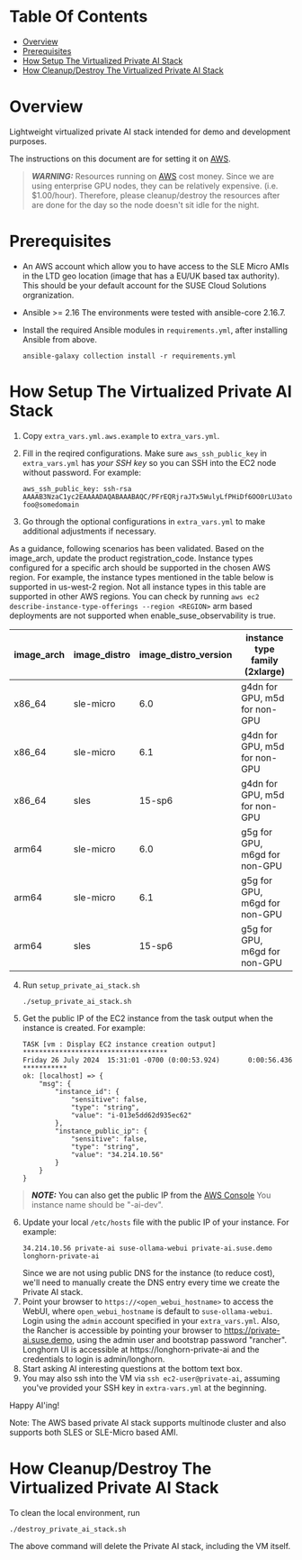 # Table Of Contents

- [Overview](#overview)
- [Prerequisites](#prerequisites)
- [How Setup The Virtualized Private AI Stack](#setup_howto)
- [How Cleanup/Destroy The Virtualized Private AI Stack](#setup_howto_cleanup)

# Overview <a name="overview" />

Lightweight virtualized private AI stack intended for demo and development
purposes.

The instructions on this document are for setting it on [AWS][aws].

> **_WARNING:_** Resources running on [AWS][aws] cost money. Since we are using
> enterprise GPU nodes, they can be relatively expensive. (i.e. $1.00/hour).
> Therefore, please cleanup/destroy the resources after are done for the day so
> the node doesn't sit idle for the night.

# Prerequisites <a name="prerequisites" />

* An AWS account which allow you to have access to the SLE Micro AMIs
  in the LTD geo location (image that has a EU/UK based tax authority).
  This should be your default account for the SUSE Cloud Solutions
  orgranization.
* Ansible >= 2.16 The environments were tested with ansible-core 2.16.7.
* Install the required Ansible modules in `requirements.yml`, after
  installing Ansible from above.

  ```console
  ansible-galaxy collection install -r requirements.yml
  ```
# How Setup The Virtualized Private AI Stack <a name="setup_howto">

1. Copy `extra_vars.yml.aws.example` to `extra_vars.yml`.
2. Fill in the reqired configurations. Make sure `aws_ssh_public_key`
   in `extra_vars.yml` has *your SSH key* so you can SSH into the EC2 node
   without password. For example:

   ```console
   aws_ssh_public_key: ssh-rsa AAAAB3NzaC1yc2EAAAADAQABAAABAQC/PFrEQRjraJTx5WulyLfPHiDf6OO0rLU3atox2xu18suohUjCrLTIuRaSMX6mHAX8wb/wPFd2hlk8oXKwBxUMFOn1sOlXFti0tYbtR+TidlKMB22hehCa2K6ckQg07l9IQOQhcccSprT4jXxKW3H4PzC5tA+LfrbaUE8eHEv1/5vBK51AsYRf2T2vbSjnUHIP3bWoYbVx1fdLPvCQsYVRwnP7bLcoaIkciWVqjDW6/xEfw9GrCZCl5QfCUs5lRT2TqrgalODJmBg3tWLO2Bfgmvr9+V4j1DGHX7TqSiVGjgqhruXjGZC675/jML2TXnAxvXDQIMaSz0KSsQSKpC/p foo@somedomain
   ```
3. Go through the optional configurations in `extra_vars.yml` to make
   additional adjustments if necessary.

As a guidance, following scenarios has been validated. 
Based on the image_arch, update the product registration_code.
Instance types configured for a specific arch should be supported in the chosen AWS region.
For example, the instance types mentioned in the table below is supported in us-west-2 region.
Not all instance types in this table are supported in other AWS regions. 
You can check by running ```aws ec2 describe-instance-type-offerings --region <REGION>```
arm based deployments are not supported when enable_suse_observability is true.

| image_arch             | image_distro           | image_distro_version | instance type family  (2xlarge)             |
| ---------------------  | ---------------------- | -------------------- | ------------------------------------------- |
| x86_64                 | sle-micro              | 6.0                  | g4dn for GPU, m5d for non-GPU               |
| x86_64                 | sle-micro              | 6.1                  | g4dn for GPU, m5d for non-GPU               |
| x86_64                 | sles                   | 15-sp6               | g4dn for GPU, m5d for non-GPU               |
| arm64                  | sle-micro              | 6.0                  | g5g for GPU, m6gd for non-GPU               |
| arm64                  | sle-micro              | 6.1                  | g5g for GPU, m6gd for non-GPU               |
| arm64                  | sles                   | 15-sp6               | g5g for GPU, m6gd for non-GPU               |

4. Run `setup_private_ai_stack.sh`

   ```console
   ./setup_private_ai_stack.sh
   ```
5. Get the public IP of the EC2 instance from the task output when the instance
   is created. For example:

   ```console
   TASK [vm : Display EC2 instance creation output] ************************************
   Friday 26 July 2024  15:31:01 -0700 (0:00:53.924)       0:00:56.436 *********** 
   ok: [localhost] => {
       "msg": {
           "instance_id": {
               "sensitive": false,
               "type": "string",
               "value": "i-013e5dd62d935ec62"
           },
           "instance_public_ip": {
               "sensitive": false,
               "type": "string",
               "value": "34.214.10.56"
           }
       }
   }
   ```
> **_NOTE:_** You can also get the public IP from the [AWS Console][aws-console]
> You instance name should be "<your SUSE username>-ai-dev".
6. Update your local `/etc/hosts` file with the public IP of your instance.
   For example:
   ```console
   34.214.10.56 private-ai suse-ollama-webui private-ai.suse.demo longhorn-private-ai
   ```
   Since we are not using public DNS for the instance (to reduce cost), we'll
   need to manually create the DNS entry every time we create the Private AI
   stack.
6. Point your browser to `https://<open_webui_hostname>` to access the WebUI,
   where `open_webui_hostname` is default to `suse-ollama-webui`. Login
   using the `admin` account specified in your `extra_vars.yml`. Also, the
   Rancher is accessible by pointing your browser to https://private-ai.suse.demo, using
   the admin user and bootstrap password "rancher".
   Longhorn UI is accessible at https://longhorn-private-ai and the credentials to login is admin/longhorn.
7. Start asking AI interesting questions at the bottom text box.
8. You may also ssh into the VM via `ssh ec2-user@private-ai`, assuming you've
   provided your SSH key in `extra-vars.yml` at the beginning.

Happy AI'ing!

Note: The AWS based private AI stack supports multinode cluster and also supports both SLES or SLE-Micro based AMI.

# How Cleanup/Destroy The Virtualized Private AI Stack <a name="setup_howto_cleanup">

To clean the local environment, run

```console
./destroy_private_ai_stack.sh
```

The above command will delete the Private AI stack, including the VM itself.

[aws]: https://aws.amazon.com/
[aws-console]: https://aws.amazon.com/console/
[llm]: https://en.wikipedia.org/wiki/Large_language_model
[ollama]: https://ollama.com/
[open-webui]: https://github.com/open-webui/open-webui
[rancher-prime]: https://www.rancher.com/products/rancher-platform
[rke2]: https://www.rancher.com/products/secure-kubernetes-distribution
[sle-micro]: https://www.suse.com/products/micro/

